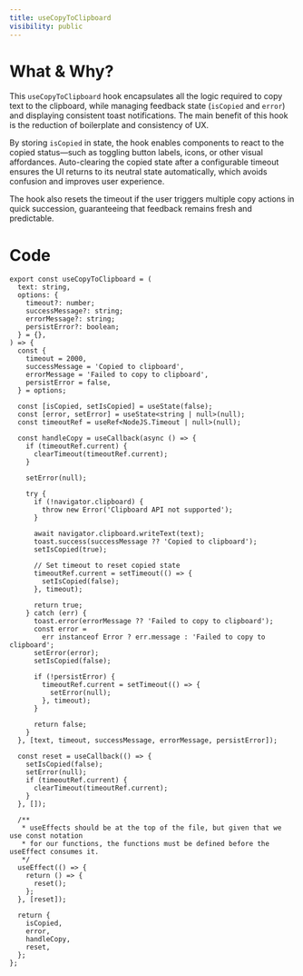 ```yaml
---
title: useCopyToClipboard
visibility: public
---
```


# What & Why?
This `useCopyToClipboard` hook encapsulates all the logic required to copy text to the clipboard, while managing feedback state (`isCopied` and `error`) and displaying consistent toast notifications. The main benefit of this hook is the reduction of boilerplate and consistency of UX. 

By storing `isCopied` in state, the hook enables components to react to the copied status—such as toggling button labels, icons, or other visual affordances. Auto-clearing the copied state after a configurable timeout ensures the UI returns to its neutral state automatically, which avoids confusion and improves user experience.

The hook also resets the timeout if the user triggers multiple copy actions in quick succession, guaranteeing that feedback remains fresh and predictable.

# Code
```tsx
export const useCopyToClipboard = (
  text: string,
  options: {
    timeout?: number;
    successMessage?: string;
    errorMessage?: string;
    persistError?: boolean;
  } = {},
) => {
  const {
    timeout = 2000,
    successMessage = 'Copied to clipboard',
    errorMessage = 'Failed to copy to clipboard',
    persistError = false,
  } = options;

  const [isCopied, setIsCopied] = useState(false);
  const [error, setError] = useState<string | null>(null);
  const timeoutRef = useRef<NodeJS.Timeout | null>(null);

  const handleCopy = useCallback(async () => {
    if (timeoutRef.current) {
      clearTimeout(timeoutRef.current);
    }

    setError(null);

    try {
      if (!navigator.clipboard) {
        throw new Error('Clipboard API not supported');
      }

      await navigator.clipboard.writeText(text);
      toast.success(successMessage ?? 'Copied to clipboard');
      setIsCopied(true);

      // Set timeout to reset copied state
      timeoutRef.current = setTimeout(() => {
        setIsCopied(false);
      }, timeout);

      return true;
    } catch (err) {
      toast.error(errorMessage ?? 'Failed to copy to clipboard');
      const error =
        err instanceof Error ? err.message : 'Failed to copy to clipboard';
      setError(error);
      setIsCopied(false);

      if (!persistError) {
        timeoutRef.current = setTimeout(() => {
          setError(null);
        }, timeout);
      }

      return false;
    }
  }, [text, timeout, successMessage, errorMessage, persistError]);

  const reset = useCallback(() => {
    setIsCopied(false);
    setError(null);
    if (timeoutRef.current) {
      clearTimeout(timeoutRef.current);
    }
  }, []);

  /**
   * useEffects should be at the top of the file, but given that we use const notation
   * for our functions, the functions must be defined before the useEffect consumes it.
   */
  useEffect(() => {
    return () => {
      reset();
    };
  }, [reset]);

  return {
    isCopied,
    error,
    handleCopy,
    reset,
  };
};
```